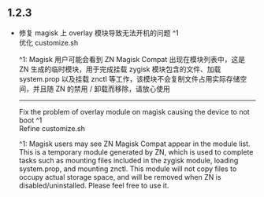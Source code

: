 ## 1.2.3

- 修复 magisk 上 overlay 模块导致无法开机的问题 ^1  
  优化 customize.sh

  ^1: Magisk 用户可能会看到 ZN Magisk Compat 出现在模块列表中，这是 ZN 生成的临时模块，用于完成挂载 zygisk 模块包含的文件、加载 system.prop 以及挂载 znctl 等工作，该模块不会复制文件占用实际存储空间，并且随 ZN 的禁用 / 卸载而移除，请放心使用

  ---

  Fix the problem of overlay module on magisk causing the device to not boot ^1  
  Refine customize.sh

  ^1: Magisk users may see ZN Magisk Compat appear in the module list. This is a temporary module generated by ZN, which is used to complete tasks such as mounting files included in the zygisk module, loading system.prop, and mounting znctl. This module will not copy files to occupy actual storage space, and will be removed when ZN is disabled/uninstalled. Please feel free to use it.
